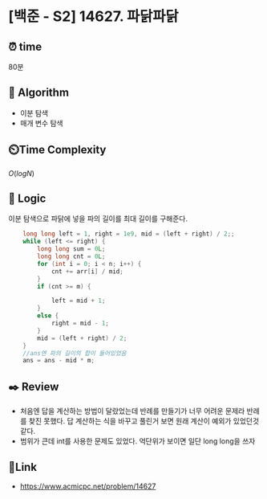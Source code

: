 # [백준 - S2] 14627. 파닭파닭

## ⏰ **time**

80분

## :pushpin: **Algorithm**

- 이분 탐색
- 매개 변수 탐색

## ⏲️**Time Complexity**

$O(logN)$

## :round_pushpin: **Logic**

이분 탐색으로 파닭에 넣을 파의 길이를 최대 길이를 구해준다.

```cpp
    long long left = 1, right = 1e9, mid = (left + right) / 2;;
    while (left <= right) {
        long long sum = 0L;
        long long cnt = 0L;
        for (int i = 0; i < n; i++) {
            cnt += arr[i] / mid;
        }
        if (cnt >= m) {

            left = mid + 1;
        }
        else {
            right = mid - 1;
        }
        mid = (left + right) / 2;
    }
    //ans엔 파의 길이의 합이 들어있었음
    ans = ans - mid * m;
```

## :black_nib: **Review**

- 처음엔 답을 계산하는 방법이 달랐었는데 반례를 만들기가 너무 어려운 문제라 반례를 찾진 못했다. 답 계산하는 식을 바꾸고 풀린거 보면 원래 계산이 예외가 있었던것 같다.
- 범위가 큰데 int를 사용한 문제도 있었다. 억단위가 보이면 일단 long long을 쓰자

## 📡**Link**

- https://www.acmicpc.net/problem/14627
